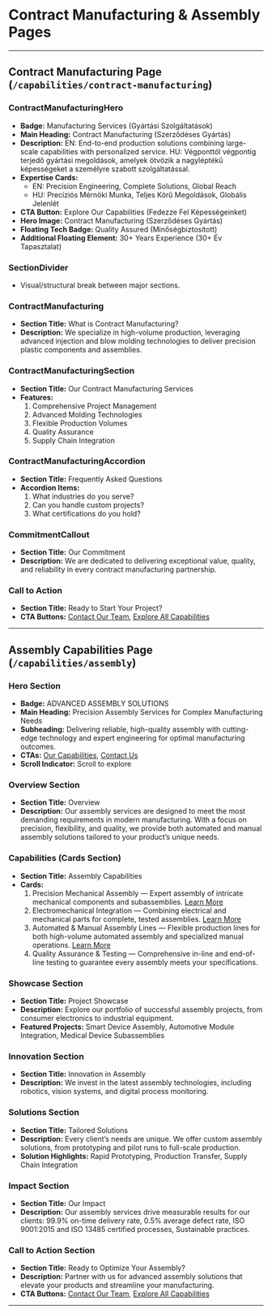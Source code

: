 # Contract Manufacturing & Assembly Pages

---

## Contract Manufacturing Page (`/capabilities/contract-manufacturing`)

### ContractManufacturingHero
- **Badge:** Manufacturing Services (Gyártási Szolgáltatások)
- **Main Heading:** Contract Manufacturing (Szerződéses Gyártás)
- **Description:** EN: End-to-end production solutions combining large-scale capabilities with personalized service. HU: Végponttól végpontig terjedő gyártási megoldások, amelyek ötvözik a nagyléptékű képességeket a személyre szabott szolgáltatással.
- **Expertise Cards:**
  - EN: Precision Engineering, Complete Solutions, Global Reach
  - HU: Precíziós Mérnöki Munka, Teljes Körű Megoldások, Globális Jelenlét
- **CTA Button:** Explore Our Capabilities (Fedezze Fel Képességeinket)
- **Hero Image:** Contract Manufacturing (Szerződéses Gyártás)
- **Floating Tech Badge:** Quality Assured (Minőségbiztosított)
- **Additional Floating Element:** 30+ Years Experience (30+ Év Tapasztalat)

### SectionDivider
- Visual/structural break between major sections.

### ContractManufacturing
- **Section Title:** What is Contract Manufacturing?
- **Description:** We specialize in high-volume production, leveraging advanced injection and blow molding technologies to deliver precision plastic components and assemblies.

### ContractManufacturingSection
- **Section Title:** Our Contract Manufacturing Services
- **Features:**
  1. Comprehensive Project Management
  2. Advanced Molding Technologies
  3. Flexible Production Volumes
  4. Quality Assurance
  5. Supply Chain Integration

### ContractManufacturingAccordion
- **Section Title:** Frequently Asked Questions
- **Accordion Items:**
  1. What industries do you serve?
  2. Can you handle custom projects?
  3. What certifications do you hold?

### CommitmentCallout
- **Section Title:** Our Commitment
- **Description:** We are dedicated to delivering exceptional value, quality, and reliability in every contract manufacturing partnership.

### Call to Action
- **Section Title:** Ready to Start Your Project?
- **CTA Buttons:** [Contact Our Team](/contact), [Explore All Capabilities](/capabilities)

---

## Assembly Capabilities Page (`/capabilities/assembly`)

### Hero Section
- **Badge:** ADVANCED ASSEMBLY SOLUTIONS
- **Main Heading:** Precision Assembly Services for Complex Manufacturing Needs
- **Subheading:** Delivering reliable, high-quality assembly with cutting-edge technology and expert engineering for optimal manufacturing outcomes.
- **CTAs:** [Our Capabilities](/capabilities), [Contact Us](/contact)
- **Scroll Indicator:** Scroll to explore

### Overview Section
- **Section Title:** Overview
- **Description:** Our assembly services are designed to meet the most demanding requirements in modern manufacturing. With a focus on precision, flexibility, and quality, we provide both automated and manual assembly solutions tailored to your product’s unique needs.

### Capabilities (Cards Section)
- **Section Title:** Assembly Capabilities
- **Cards:**
  1. Precision Mechanical Assembly — Expert assembly of intricate mechanical components and subassemblies. [Learn More](/capabilities/assembly/mechanical)
  2. Electromechanical Integration — Combining electrical and mechanical parts for complete, tested assemblies. [Learn More](/capabilities/assembly/electromechanical)
  3. Automated & Manual Assembly Lines — Flexible production lines for both high-volume automated assembly and specialized manual operations. [Learn More](/capabilities/assembly/lines)
  4. Quality Assurance & Testing — Comprehensive in-line and end-of-line testing to guarantee every assembly meets your specifications.

### Showcase Section
- **Section Title:** Project Showcase
- **Description:** Explore our portfolio of successful assembly projects, from consumer electronics to industrial equipment.
- **Featured Projects:** Smart Device Assembly, Automotive Module Integration, Medical Device Subassemblies

### Innovation Section
- **Section Title:** Innovation in Assembly
- **Description:** We invest in the latest assembly technologies, including robotics, vision systems, and digital process monitoring.

### Solutions Section
- **Section Title:** Tailored Solutions
- **Description:** Every client’s needs are unique. We offer custom assembly solutions, from prototyping and pilot runs to full-scale production.
- **Solution Highlights:** Rapid Prototyping, Production Transfer, Supply Chain Integration

### Impact Section
- **Section Title:** Our Impact
- **Description:** Our assembly services drive measurable results for our clients: 99.9% on-time delivery rate, 0.5% average defect rate, ISO 9001:2015 and ISO 13485 certified processes, Sustainable practices.

### Call to Action Section
- **Section Title:** Ready to Optimize Your Assembly?
- **Description:** Partner with us for advanced assembly solutions that elevate your products and streamline your manufacturing.
- **CTA Buttons:** [Contact Our Team](/contact), [Explore All Capabilities](/capabilities)

---
